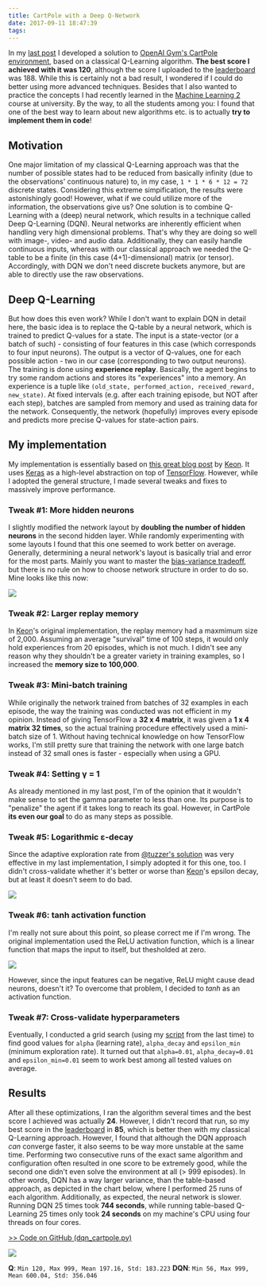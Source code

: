 ```yaml
---
title: CartPole with a Deep Q-Network
date: 2017-09-11 18:47:39
tags:
---
```

In my [last post](https://muetsch.io/cartpole-with-qlearning-first-experiences-with-openai-gym.html) I developed a solution to [OpenAI Gym's CartPole environment](https://gym.openai.com/envs/CartPole-v0), based on a classical Q-Learning algorithm. **The best score I achieved with it was 120**, although the score I uploaded to the [leaderboard](https://gym.openai.com/evaluations/eval_emRbuGdHRnWoJuMUnPwd1Q) was 188. While this is certainly not a bad result, I wondered if I could do better using more advanced techniques. Besides that I also wanted to practice the concepts I had recently learned in the [Machine Learning 2](http://www.aifb.kit.edu/web/Lehre/Vorlesung_Maschinelles_Lernen_2_%E2%80%93_Fortgeschrittene_Verfahren/en) course at university. By the way, to all the students among you: I found that one of the best way to learn about new algorithms etc. is to actually **try to implement them in code**!

## Motivation
One major limitation of my classical Q-Learning approach was that the number of possible states had to be reduced from basically infinity (due to the observations' continuous nature) to, in my case, `1 * 1 * 6 * 12 = 72` discrete states. Considering this extreme simpification, the results were astonishingly good! However, what if we could utilize more of the information, the observations give us? One solution is to combine Q-Learning with a (deep) neural network, which results in a technique called Deep Q-Learning (DQN). Neural networks are inherently efficient when handling very high dimensional problems. That's why they are doing so well with image-, video- and audio data. Additionally, they can easily handle continuous inputs, whereas with our classical approach we needed the Q-table to be a finite (in this case (4+1)-dimensional) matrix (or tensor). Accordingly, with DQN we don't need discrete buckets anymore, but are able to directly use the raw observations.

## Deep Q-Learning
But how does this even work? While I don't want to explain DQN in detail here, the basic idea is to replace the Q-table by a neural network, which is trained to predict Q-values for a state. The input is a state-vector (or a batch of such) - consisting of four features in this case (which corresponds to four input neurons). The output is a vector of Q-values, one for each possible action - two in our case (corresponding to two output neurons). The training is done using **experience replay**. Basically, the agent begins to try some random actions and stores its "experiences" into a memory. An experience is a tuple like `(old_state, performed_action, received_reward, new_state)`. At fixed intervals (e.g. after each training episode, but NOT after each step), batches are sampled from memory and used as training data for the network. Consequently, the network (hopefully) improves every episode and predicts more precise Q-values for state-action pairs. 

## My implementation
My implementation is essentially based on [this great blog post](https://keon.io/deep-q-learning/) by [Keon](https://github.com/keon). It uses [Keras](http://keras.io) as a high-level abstraction on top of [TensorFlow](http://tensorflow.com). However, while I adopted the general structure, I made several tweaks and fixes to massively improve performance. 

### Tweak #1: More hidden neurons
I slightly modified the network layout by **doubling the number of hidden neurons** in the second hidden layer. While randomly experimenting with some layouts I found that this one seemed to work better on average. Generally, determining a neural network's layout is basically trial and error for the most parts. Mainly you want to master the [bias-variance tradeoff](https://en.wikipedia.org/wiki/Bias%E2%80%93variance_tradeoff), but there is no rule on how to choose network structure in order to do so. Mine looks like this now:

![](https://apps.muetsch.io/images/o:auto?image=https://muetsch.io/images/dqn4.png)

### Tweak #2: Larger replay memory
In [Keon](https://github.com/keon)'s original implementation, the replay memory had a maxmimum size of 2,000. Assuming an average "survival" time of 100 steps, it would only hold experiences from 20 episodes, which is not much. I didn't see any reason why they shouldn't be a greater variety in training examples, so I increased the **memory size to 100,000**.

### Tweak #3: Mini-batch training
While originally the network trained from batches of 32 examples in each episode, the way the training was conducted was not efficient in my opinion. Instead of giving TensorFlow a **32 x 4 matrix**, it was given a **1 x 4 matrix 32 times**, so the actual training procedure effectively used a mini-batch size of 1. Without having technical knowledge on how TensorFlow works, I'm still pretty sure that training the network with one large batch instead of 32 small ones is faster - especially when using a GPU. 

### Tweak #4: Setting γ = 1
As already mentioned in my last post, I'm of the opinion that it wouldn't make sense to set the gamma parameter to less than one. Its purpose is to "penalize" the agent if it takes long to reach its goal. However, in CartPole **its even our goal** to do as many steps as possible. 

### Tweak #5: Logarithmic ε-decay
Since the adaptive exploration rate from [@tuzzer's solution](https://medium.com/@tuzzer/cart-pole-balancing-with-q-learning-b54c6068d947) was very effective in my last implementation, I simply adopted it for this one, too. I didn't cross-validate whether it's better or worse than [Keon](https://github.com/keon)'s epsilon decay, but at least it doesn't seem to do bad.

![](https://apps.muetsch.io/images/o:auto?image=https://muetsch.io/images/dqn3.png)

### Tweak #6: tanh activation function
I'm really not sure about this point, so please correct me if I'm wrong. The original implementation used the ReLU activation function, which is a linear function that maps the input to itself, but thesholded at zero.

![](https://apps.muetsch.io/images/o:auto?image=https://muetsch.io/images/dqn2.png)

However, since the input features can be negative, ReLU might cause dead neurons, doesn't it? To overcome that problem, I decided to _tanh_ as an activation function.

### Tweak #7: Cross-validate hyperparameters
Eventually, I conducted a grid search (using my [script](https://gist.github.com/muety/87b442fce7f7d58606f462191c6d6033) from the last time) to find good values for `alpha` (learning rate), `alpha_decay` and `epsilon_min` (minimum exploration rate). It turned out that `alpha=0.01`, `alpha_decay=0.01` and `epsilon_min=0.01` seem to work best among all tested values on average.

## Results
After all these optimizations, I ran the algorithm several times and the best score I achieved was actually **24**. However, I didn't record that run, so my best score in the [leaderboard](https://gym.openai.com/evaluations/eval_EIcM1ZBnQW2LBaFN6FY65g) in **85**, which is better then with my classical Q-Learning approach.
However, I found that although the DQN approach _can_ converge faster, it also seems to be way more unstable at the same time. Performing two consecutive runs of the exact same algorithm and configuration often resulted in one score to be extremely good, while the second one didn't even solve the environment at all (> 999 episodes). In other words, DQN has a way larger variance, than the table-based approach, as depicted in the chart below, where I performed 25 runs of each algorithm. Additionally, as expected, the neural network is slower. Running DQN 25 times took **744 seconds**, while running table-based Q-Learning 25 times only took **24 seconds** on my machine's CPU using four threads on four cores. 

[>> Code on GitHub (dqn_cartpole.py)](https://gist.github.com/muety/2a6722407117e4d668921fce53845432)

![](https://apps.muetsch.io/images/o:auto?image=https://muetsch.io/images/dqn1.png)

**Q**: `Min 120, Max 999, Mean 197.16, Std: 183.223`
**DQN**: `Min 56, Max 999, Mean 600.04, Std: 356.046`